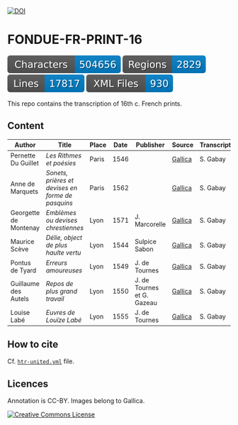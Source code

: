 [![DOI](https://zenodo.org/badge/467880911.svg)](https://zenodo.org/doi/10.5281/zenodo.11526149)

# FONDUE-FR-PRINT-16

![characters badge](badges/characters.svg) ![regions badge](badges/regions.svg) ![lines badge](badges/lines.svg) ![files badge](badges/files.svg)

This repo contains the transcription of 16th c. French prints.

## Content

| Author                 | Title                                             | Place | Date | Publisher                  | Source                                                     | Transcription |
|------------------------|---------------------------------------------------|-------|------|----------------------------|------------------------------------------------------------|---------------|
| Pernette Du Guillet    | _Les Rithmes et poésies_                          | Paris | 1546 |                            | [Gallica](https://gallica.bnf.fr/ark:/12148/bpt6k3182270)  | S. Gabay      |
| Anne de Marquets       | _Sonets, prières et devises en forme de pasquins_ | Paris | 1562 |                            | [Gallica](https://gallica.bnf.fr/ark:/12148/bpt6k1521180m) | S. Gabay      |
| Georgette de Montenay  | _Emblèmes ou devises chrestiennes_                | Lyon  | 1571 | J. Marcorelle              | [Gallica](https://gallica.bnf.fr/ark:/12148/btv1b8609568n) | S. Gabay      |
| Maurice Scève          | _Délie, object de plus haulte vertu_              | Lyon  | 1544 | Sulpice Sabon              | [Gallica](https://gallica.bnf.fr/ark:/12148/btv1b8609581h) | S. Gabay      |
| Pontus de Tyard        | _Erreurs amoureuses_                              | Lyon  | 1549 | J. de Tournes              | [Gallica](https://gallica.bnf.fr/ark:/12148/btv1b8617188p) | S. Gabay      |
| Guillaume des Autels   | _Repos de plus grand travail_                     | Lyon  | 1550 | J. de Tournes et G. Gazeau | [Gallica](https://gallica.bnf.fr/ark:/12148/bpt6k15272172) | S. Gabay      |
| Louise Labé            | _Euvres de Louïze Labé_                           | Lyon  | 1555 | J. de Tournes              | [Gallica](https://gallica.bnf.fr/ark:/12148/btv1b86095588) | S. Gabay      |


## How to cite

Cf. [`htr-united.yml`](https://github.com/FoNDUE-HTR/FONDUE-FR-PRINT-16/blob/master/htr-united.yml) file.


## Licences
Annotation is CC-BY. Images belong to Gallica.

<a rel="license" href="https://creativecommons.org/licenses/by/2.0"><img alt="Creative Commons License" style="border-width:0" src="https://i.creativecommons.org/l/by/2.0/88x31.png" /></a><br />

